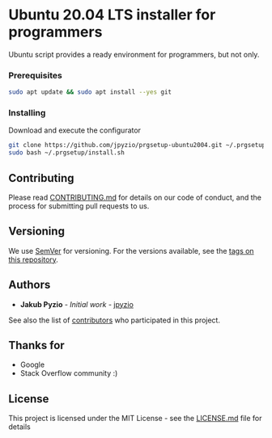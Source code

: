 # Ubuntu 20.04 LTS installer for programmers

Ubuntu script provides a ready environment for programmers, but not only.

### Prerequisites

```bash
sudo apt update && sudo apt install --yes git
```

### Installing

Download and execute the configurator

```bash
git clone https://github.com/jpyzio/prgsetup-ubuntu2004.git ~/.prgsetup
sudo bash ~/.prgsetup/install.sh
```

## Contributing

Please read [CONTRIBUTING.md](https://github.com/jpyzio/prgsetup-ubuntu2004/blob/master/CONTRIBUTING.md) for details on
our code of conduct, and the process for submitting pull requests to us.

## Versioning

We use [SemVer](http://semver.org/) for versioning. For the versions available, see
the [tags on this repository](https://github.com/jpyzio/prgsetup-ubuntu2004/tags).

## Authors

* **Jakub Pyzio** - *Initial work* - [jpyzio](https://github.com/jpyzio)

See also the list of [contributors](https://github.com/jpyzio/prgsetup-ubuntu2004/contributors) who participated in this
project.

## Thanks for

* Google
* Stack Overflow community :)

## License

This project is licensed under the MIT License - see
the [LICENSE.md](https://github.com/jpyzio/prgsetup-ubuntu2004/blob/master/LICENSE.md) file for details
